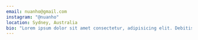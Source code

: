 ```yaml
---
email: nuanho@gmail.com
instagram: "@nuanho"
location: Sydney, Australia
bio: "Lorem ipsum dolor sit amet consectetur, adipisicing elit. Debitis numquam libero quisquam unde. Voluptatibus quasi dolorum praesentium ad sequi corporis asperiores, odio aut inventore neque explicabo accusantium esse quidem repudiandae?"
---
```

